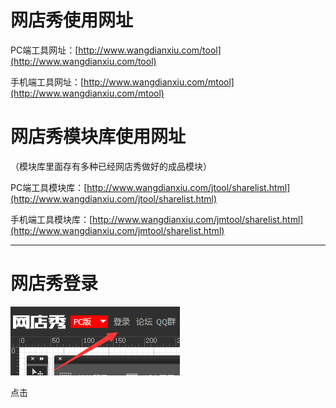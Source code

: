 # 网店秀使用网址

PC端工具网址：[http://www.wangdianxiu.com/tool](http://www.wangdianxiu.com/tool)

手机端工具网址：[http://www.wangdianxiu.com/mtool](http://www.wangdianxiu.com/mtool)

# 网店秀模块库使用网址

（模块库里面存有多种已经网店秀做好的成品模块）

PC端工具模块库：[http://www.wangdianxiu.com/jtool/sharelist.html](http://www.wangdianxiu.com/jtool/sharelist.html)

手机端工具模块库：[http://www.wangdianxiu.com/jmtool/sharelist.html](http://www.wangdianxiu.com/jmtool/sharelist.html)

---

# 网店秀登录

![](/assets/20180117152718.png)

点击


